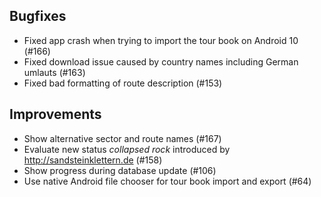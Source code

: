 ## Bugfixes

* Fixed app crash when trying to import the tour book on Android 10 (#166)
* Fixed download issue caused by country names including German umlauts (#163)
* Fixed bad formatting of route description (#153)

## Improvements

* Show alternative sector and route names (#167)
* Evaluate new status _collapsed rock_ introduced by http://sandsteinklettern.de (#158)
* Show progress during database update (#106)
* Use native Android file chooser for tour book import and export (#64)
